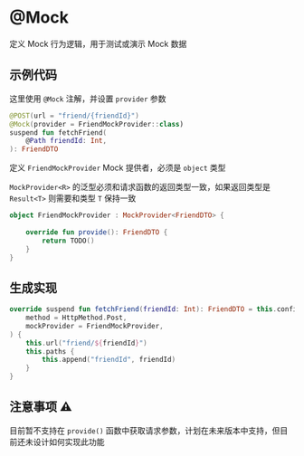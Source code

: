 # @Mock

定义 Mock 行为逻辑，用于测试或演示 Mock 数据

## 示例代码

这里使用 `@Mock` 注解，并设置 `provider` 参数

```kotlin
@POST(url = "friend/{friendId}")
@Mock(provider = FriendMockProvider::class)
suspend fun fetchFriend(
	@Path friendId: Int,
): FriendDTO
```

定义 `FriendMockProvider` Mock 提供者，必须是 `object` 类型

`MockProvider<R>` 的泛型必须和请求函数的返回类型一致，如果返回类型是 `Result<T>` 则需要和类型 `T` 保持一致

```kotlin
object FriendMockProvider : MockProvider<FriendDTO> {
	
	override fun provide(): FriendDTO {
		return TODO()
	}
}
```

## 生成实现

```kotlin
override suspend fun fetchFriend(friendId: Int): FriendDTO = this.config.mockClient.request(
	method = HttpMethod.Post,
	mockProvider = FriendMockProvider,
) {
	this.url("friend/${friendId}")
	this.paths {
		this.append("friendId", friendId)
	}
}
```

## 注意事项 ⚠️

目前暂不支持在 `provide()` 函数中获取请求参数，计划在未来版本中支持，但目前还未设计如何实现此功能
